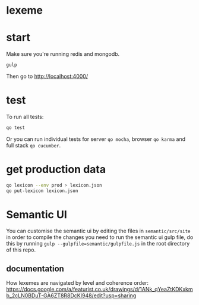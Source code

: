 lexeme
======

# start

Make sure you're running redis and mongodb.

```bash
gulp
```

Then go to [http://localhost:4000/](http://localhost:4000/)

# test

To run all tests:

```bash
qo test
```

Or you can run individual tests for server `qo mocha`, browser `qo karma` and full stack `qo cucumber`.

# get production data

```bash
qo lexicon --env prod > lexicon.json
qo put-lexicon lexicon.json
```

# Semantic UI

You can customise the semantic ui by editing the files in `semantic/src/site` in order to compile the changes you need to run the semantic ui gulp file, do this by running `gulp --gulpfile=semantic/gulpfile.js` in the root directory of this repo.

documentation
-------------

How lexemes are navigated by level and coherence order:
https://docs.google.com/a/featurist.co.uk/drawings/d/1ANk_qYeaZtKDKxkmb_2cLN0BDuT-GA6ZT8R8DcKI948/edit?usp=sharing
